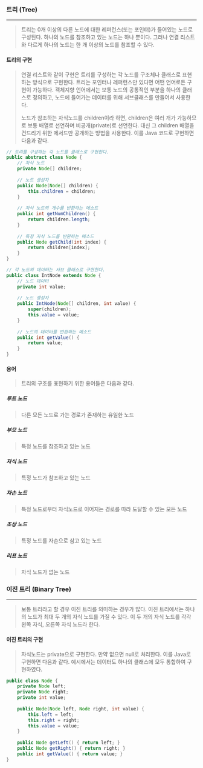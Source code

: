 ### 트리 (Tree)

------

> 트리는 0개 이상의 다른 노드에 대한 레퍼런스(또는 포인터)가 들어있는 노드로 구성된다. 하나의 노드를 참조하고 있는 노드는 하나 뿐이다. 그러나 연결 리스트와 다르게 하나의 노드는 한 개 이상의 노드를 참조할 수 있다.



#### 트리의 구현

> 연결 리스트와 같이 구현은 트리를 구성하는 각 노드를 구조체나 클래스로 표현하는 방식으로 구현한다. 트리는 포인터나 레퍼런스만 있다면 어떤 언어로든 구현이 가능하다. 객체지향 언어에서는 보통 노드의 공통적인 부분을 하나의 클래스로 정의하고, 노드에 들어가는 데이터를 위해 서브클래스를 만들어서 사용한다.
>
> 노드가 참조하는 자식노드를 children이라 하면, children은 여러 개가 가능하므로 보통 배열로 선언하며 비공개(private)로 선언한다. 대신 그 children 배열을 건드리기 위한 메서드만 공개하는 방법을 사용한다. 이를 Java 코드로 구현하면 다음과 같다.

```java
// 트리를 구성하는 각 노드를 클래스로 구현한다.
public abstract class Node {
    // 자식 노드
    private Node[] children;
    
    // 노드 생성자
    public Node(Node[] children) {
        this.children = children;
    }
    
    // 자식 노드의 개수를 반환하는 메소드
    public int getNumChildren() {
        return children.length;
    }
    
    // 특정 자식 노드를 반환하는 메소드
    public Node getChild(int index) {
        return children[index];
    }
}

// 각 노드의 데이터는 서브 클래스로 구현한다.
public class IntNode extends Node {
    // 노드 데이터
    private int value;
    
    // 노드 생성자
    public IntNode(Node[] children, int value) {
        super(children);
        this.value = value;
    }
    
    // 노드의 데이터를 반환하는 메소드
    public int getValue() {
        return value;
    }
}
```



#### 용어

> 트리의 구조를 표현하기 위한 용어들은 다음과 같다.

##### 루트 노드

> 다른 모든 노드로 가는 경로가 존재하는 유일한 노드

##### 부모 노드

> 특정 노드를 참조하고 있는 노드

##### 자식 노드

> 특정 노드가 참조하고 있는 노드

##### 자손 노드

> 특정 노드로부터 자식노드로 이어지는 경로를 따라 도달할 수 있는 모든 노드

##### 조상 노드

> 특정 노드를 자손으로 삼고 있는 노드

##### 리프 노드

> 자식 노드가 없는 노드





### 이진 트리 (Binary Tree)

------

> 보통 트리라고 할 경우 이진 트리를 의미하는 경우가 많다. 이진 트리에서는 하나의 노드가 최대 두 개의 자식 노드를 가질 수 있다. 이 두 개의 자식 노드를 각각 왼쪽 자식, 오른쪽 자식 노드라 한다.



#### 이진 트리의 구현

> 자식노드는 private으로 구현한다. 만약 없으면 null로 처리한다. 이를 Java로 구현하면 다음과 같다. 예시에서는 데이터도 하나의 클래스에 모두 통합하여 구현하였다.

```java
public class Node {
    private Node left;
    private Node right;
    private int value;
    
    public Node(Node left, Node right, int value) {
        this.left = left;
        this.right = right;
        this.value = value;
    }
    
    public Node getLeft() { return left; }
    public Node getRight() { return right; }
    public int getValue() { return value; }
}
```
